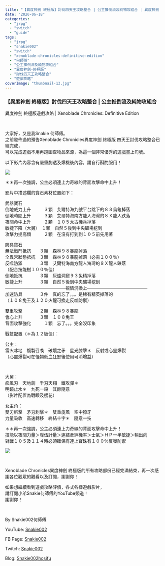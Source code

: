 ```yaml
---
title: "【異度神劍 終極版】討伐四天王攻略整合 | 公主推倒流及純物攻組合 | 異度神劍 終極版遊戲攻略 | Xenoblade Chronicles: Definitive Edition"
date: "2020-06-18"
categories: 
  - "jrpg"
  - "switch"
  - "guide"
tags: 
  - "jrpg"
  - "snakie002"
  - "switch"
  - "xenoblade-chronicles-definitive-edition"
  - "何師傅"
  - "公主推倒流及純物攻組合"
  - "異度神劍-終極版"
  - "討伐四天王攻略整合"
  - "遊戲攻略"
coverImage: "thumbnail-13.jpg"
---
```


### 【異度神劍 終極版】討伐四天王攻略整合 | 公主推倒流及純物攻組合  
異度神劍 終極版遊戲攻略 | Xenoblade Chronicles: Definitive Edition

  
   

  
大家好，又是我Snakie 何師傅。  
之前發佈過的預告Xenoblade Chronicles異度神劍 終極版 四天王討伐攻略整合已經完成，  
可以完成遊戲不用再跑圖查物品來源，為這一個非常優秀的遊戲畫上句號。  

  
以下影片內容含有嚴重劇透及爆機後內容，請自行斟酌服用！  

  
![](WordPress/2.mp4_snapshot_02.26.374-1024x576.jpg)  

  
＊＊再一次強調，公主必須連上力奇線的背面攻擊命中上升！  

  
影片中描述欄的寶石素材位置如下：  

  
武器寶石  
倒地威力上升　　　３顆　艾爾特海九號平台跳下的８８烏龜掉落  
倒地時間上升　　　３顆　艾爾特海南方龍人海灣的８Ｘ龍人跌落  
夜間命中上升　　　２顆　１０５太古機兵掉落  
敏捷下降（大舅）　１顆　自然５後到中央礦場挖到  
攻擊力提高類　　　２顆　在沒有打到到１０５前先用著  

  
防具寶石  
無法戰鬥抵抗　　３顆　森林９８暴龍掉落  
全異常狀態抵抗　３顆　森林９８暴龍掉落（必需１００％）  
反噬防禦　　　　３顆　艾爾特海南方龍人海灣的８Ｘ龍人跌落  
（配合技能樹１００％佳）  
倒地抵抗　　　　３顆　灰爐洞窟９３兔精掉落  
敏捷上升　　　　３顆　自然５後到中央礦場挖到  
——————————————視情況換上——————————————  
加速防具　　　　３件　真的忘了。。。是稀有精英掉落的  
（１０８兔王及１２０火龍可換走反噬防禦）  

  
雙重攻擊　　　　２顆　森林９８暴龍  
會心上升　　　　３顆　１０８兔王  
背面攻擊強化　　　１顆　忘了。。。完全沒印象  

  
戰技配置（＊為１２級佳）：  

  
公主：  
雷火冰地　複製召喚　破壞之矛　星光膝擊＊　反射或心靈爆裂  
（心靈爆裂可在怪物低血狂怒後使用可消增益）  

  
   

  
大舅：  
痴風刃　天地劍　千刃天翔　鐵攻彈＊  
明鏡止水＊　九死一殺　其餘隨意  
（影片配置為戰眼及櫻花）  

  
女主角：  
雙刃斬擊　矛刃刺擊＊　雙重旋風　空中獠牙  
力量吸收　高速轉移　終結十字＊　隨意一技  

  
＊＊再一次強調，公主必須連上力奇線的背面攻擊命中上升！  
技能以夜間力量＞隊伍計量＞連結牽絆機率＞士氣＞ＨＰ一半敏捷＞輸出向  
對戰１０５及１１４時必須確保有連上寶珠有１００％反噬防禦  

  
![](WordPress/2.mp4_snapshot_10.03.821-1024x576.jpg)  

  
   

  
Xenoblade Chronicles異度神劍 終極版的所有攻略部份已經完滿結束，再一次感謝各位觀眾的觀看以及訂閱，謝謝你！  

  
如果想繼續看到遊戲攻略評價，各式各樣遊戲影片，  
請訂閱小弟Snakie何師傅的YouTube頻道！  
謝謝你！  

  
   

  
By Snakie002何師傅  

  
YouTube: [Snakie002](https://www.youtube.com/channel/UCDOMLG_RBSoqVHK3sIYJeLA)  

  
FB Page: [Snakie002](https://www.facebook.com/Snakie002/)  

  
Twitch: [Snakie002](https://www.twitch.tv/snakie002/)  

  
Blog: [Snakie002hosifu](https://snakie002hosifu.blog)
